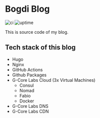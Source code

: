 # Bogdi Blog

![ci](https://github.com/gofort/bogdi/actions/workflows/ci.yml/badge.svg)
![uptime](https://badgen.net/uptime-robot/month/m791753153-c6291fad3705be6ac409a645)

This is source code of my blog.

## Tech stack of this blog

* Hugo
* Nginx
* GitHub Actions
* Github Packages
* G-Core Labs Cloud (3x Virtual Machines)
  * Consul
  * Nomad
  * Fabio
  * Docker
* G-Core Labs DNS
* G-Core Labs CDN
